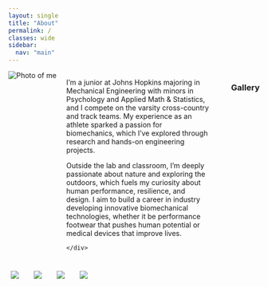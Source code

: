 ```yaml
---
layout: single
title: "About"
permalink: /
classes: wide
sidebar:
  nav: "main"
---
```


<div style="display:flex; align-items:flex-start; gap:20px; flex-wrap:wrap;">
  <img src="{{ '/assets/images/IMG_3989.jpg' | relative_url }}"
     alt="Photo of me"
     style="max-width:300px; height:auto;">



  <div style="flex:1; min-width:260px;">
    <p>
      I’m a junior at Johns Hopkins majoring in Mechanical Engineering with minors in
      Psychology and Applied Math & Statistics, and I compete on the varsity cross-country
      and track teams. My experience as an athlete sparked a passion for biomechanics, which I’ve explored
      through research and hands-on engineering projects.
    </p>
    <p>
      Outside the lab and classroom, I’m deeply passionate about nature and exploring the outdoors, which
      fuels my curiosity about human performance, resilience, and design. I aim to build a career in industry developing
      innovative biomechanical technologies, whether it be performance footwear that pushes human potential or medical
      devices that improve lives.
    </p>
        
    </div>
</div>


---

### Gallery

<img src="{{ '/assets/images/IMG_0040.JPG' | relative_url }}" style="max-width:30%; margin:5px;">
<img src="{{ '/assets/images/IMG_0496.jpg' | relative_url }}" style="max-width:30%; margin:5px;">
<img src="{{ '/assets/images/IMG_6609.JPG' | relative_url }}" style="max-width:30%; margin:5px;">
<img src="{{ '/assets/images/IMG_7506.jpg' | relative_url }}" style="max-width:30%; margin:5px;">
